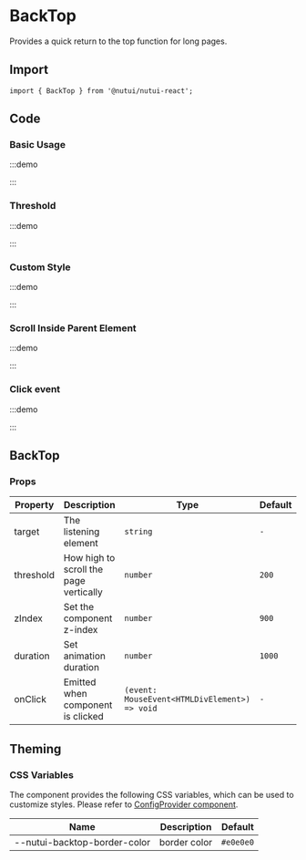 # BackTop



Provides a quick return to the top function for long pages.

## Import

```tsx
import { BackTop } from '@nutui/nutui-react';
```

## Code

### Basic Usage

:::demo

<CodeBlock src='h5/demo1.tsx'></CodeBlock>

:::

### Threshold

:::demo

<CodeBlock src='h5/demo2.tsx'></CodeBlock>

:::

### Custom Style

:::demo

<CodeBlock src='h5/demo3.tsx'></CodeBlock>

:::

### Scroll Inside Parent Element

:::demo

<CodeBlock src='h5/demo4.tsx'></CodeBlock>

:::

### Click event

:::demo

<CodeBlock src='h5/demo5.tsx'></CodeBlock>

:::

## BackTop

### Props

| Property | Description | Type | Default |
| --- | --- | --- | --- |
| target | The listening element | `string` | `-` |
| threshold | How high to scroll the page vertically | `number` | `200` |
| zIndex | Set the component z-index | `number` | `900` |
| duration | Set animation duration | `number` | `1000` |
| onClick | Emitted when component is clicked | `(event: MouseEvent<HTMLDivElement>) => void` | `-` |

## Theming

### CSS Variables

The component provides the following CSS variables, which can be used to customize styles. Please refer to [ConfigProvider component](#/en-US/component/configprovider).

| Name | Description | Default |
| --- | --- | --- |
| \--nutui-backtop-border-color | border color | `#e0e0e0` |